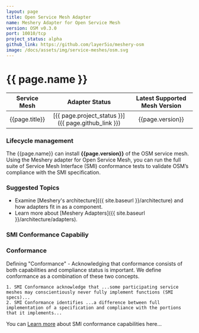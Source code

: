 ```yaml
---
layout: page
title: Open Service Mesh Adapter
name: Meshery Adapter for Open Service Mesh
version: OSM v0.3.0
port: 10010/tcp
project_status: alpha
github_link: https://github.com/layer5io/meshery-osm
image: /docs/assets/img/service-meshes/osm.svg
---
```


# {{ page.name }}

| Service Mesh   | Adapter Status | Latest Supported Mesh Version |
| :------------: | :------------:   | :------------:              |
| {{page.title}} | [{{ page.project_status }}]({{ page.github_link }}) | {{page.version}}  |

### Lifecycle management

The {{page.name}} can install **{{page.version}}** of the OSM service mesh. Using the Meshery adapter for Open Service Mesh, you can run the full suite of Service Mesh Interface (SMI) conformance tests to validate OSM’s compliance with the SMI specification.

### Suggested Topics

- Examine [Meshery's architecture]({{ site.baseurl }}/architecture) and how adapters fit in as a component.
- Learn more about [Meshery Adapters]({{ site.baseurl }}/architecture/adapters).

### SMI Conformance Capabiliy

### Conformance

Defining "Conformance" - Acknowledging that conformance consists of both capabilities and compliance status is important. We define conformance as a combination of these two concepts.

    1. SMI Conformance acknowledge that ...some participating service meshes may conscientiously never fully implement functions (SMI specs)...
    2. SMI Conformance identifies ...a difference between full implementation of a specification and compliance with the portions that it implements...

You can [Learn more](https://meshery.layer5.io/docs/functionality/smi-conformance) about SMI conformance capabilities here...

